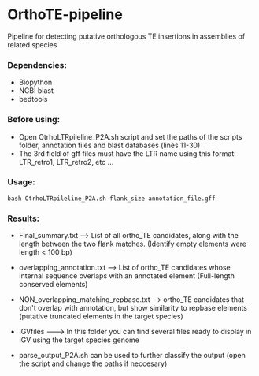 # OrthoTE-pipeline
  Pipeline for detecting putative orthologous TE insertions in assemblies of related species

### Dependencies:

  - Biopython
  - NCBI blast
  - bedtools

### Before using:

  - Open OtrhoLTRpileline_P2A.sh script and set the paths of the scripts folder, annotation files and blast databases (lines 11-30)
  - The 3rd field of gff files must have the LTR name using this format: LTR_retro1, LTR_retro2, etc ...

### Usage: 

    bash OtrhoLTRpileline_P2A.sh flank_size annotation_file.gff
    
### Results:

-  Final_summary.txt --> List of all ortho_TE candidates, along with the length between the two flank matches. (Identify empty elements were length < 100 bp)

-  overlapping_annotation.txt --> List of ortho_TE candidates whose internal sequence overlaps with an annotated element (Full-length conserved elements)

-  NON_overlapping_matching_repbase.txt -->  ortho_TE candidates that don't overlap with annotation, but show similarity to repbase elements (putative truncated elements in the target species)

-  IGVfiles ---> In this folder you can find several files ready to display in IGV using the target species genome

-  parse_output_P2A.sh can be used to further classify the output (open the script and change the paths if neccesary)


